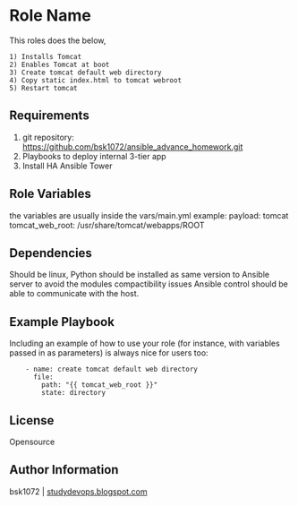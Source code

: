 Role Name
=========

This roles does the below,

    1) Installs Tomcat
    2) Enables Tomcat at boot
    3) Create tomcat default web directory
    4) Copy static index.html to tomcat webroot
    5) Restart tomcat
    

Requirements
------------

1) git repository: https://github.com/bsk1072/ansible_advance_homework.git
2) Playbooks to deploy internal 3-tier app
3) Install HA Ansible Tower

Role Variables
--------------

the variables are usually inside the vars/main.yml
example: 
    payload:          tomcat
    tomcat_web_root:  /usr/share/tomcat/webapps/ROOT

Dependencies
------------

Should be linux, Python should be installed as same version to Ansible server to avoid the modules compactibility issues
Ansible control should be able to communicate with the host.


Example Playbook
----------------

Including an example of how to use your role (for instance, with variables passed in as parameters) is always nice for users too:

        - name: create tomcat default web directory
          file:
            path: "{{ tomcat_web_root }}"
            state: directory

License
-------

Opensource

Author Information
------------------

bsk1072 | [studydevops.blogspot.com](http://studydevops.blogspot.com/)
